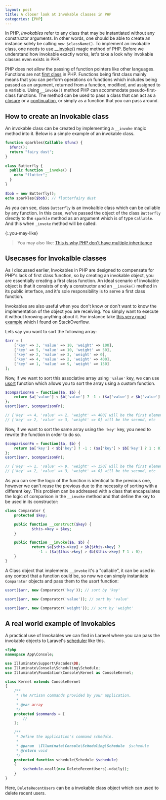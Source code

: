 ```yaml
---
layout: post
title: A closer look at Invokable classes in PHP
categories: [PHP]
---
```


In PHP, _Invokables_ refer to any class that may be instantiated without any constructor arguments. In other words, one should be able to create an instance solely be calling `new $className()`. To implement an invokable class, one needs to use [__invoke()](https://www.php.net/manual/en/language.oop5.magic.php#object.invoke) magic method of PHP. Before we understand how invokable exactly works, let's take a look why invokable classes even exists in PHP.

PHP does not allow the passing of function pointers like other languages. Functions are not [first class](http://en.wikipedia.org/wiki/First-class_function) in PHP. Functions being first class mainly means that you can perform operations on functions which includes being passed as an argument, returned from a function, modified, and assigned to a variable. Using `__invoke()` method PHP can accommodate pseudo-first-class functions. The method can be used to pass a class that can act as a [closure](https://www.php.net/manual/en/class.closure.php) or a [continuation](http://en.wikipedia.org/wiki/Continuation), or simply as a function that you can pass around.

## How to create an Invokable class

An invokable class can be created by implementing a `__invoke` magic method into it. Below is a simple example of an invokable class.

```php
function sparkles(Callable $func) {
  $func();
  return "fairy dust";
}
 
class Butterfly {
  public function __invoke() {
    echo "flutter";
  }
}
 
$bob = new Butterfly();
echo sparkles($bob); // flutterfairy dust
```

As you can see, class `Butterfly` is an invokalble class which can be callable by any function. In this case, we've passed the object of the class `Butterfly` directly to the `sparkle` method as an argument which is of type `Callable`. And this when `_invoke` method will be called.

{:.you-may-like}
> You may also like: [This is why PHP don't have multiple inheritance](/this-is-why-php-dont-have-multiple-inheritance/)

## Usecases for Invokalble classes

As I discussed earlier, Invokables in PHP are designed to compensate for PHP's lack of first class function, so by creating an invokable object, you are essentially creating a first class function. An ideal scenario of invokable object is that it consists of only a constructor and an `__invoke()` method in its public interface, and it's sole responsibility is to serve a first class function.

Invokables are also useful when you don't know or don't want to know the implementation of the object you are receiving. You simply want to execute it without knowing anything about it. For instance take [this very good example](https://stackoverflow.com/a/35277180) which I found on StackOverflow.

Lets say you want to sort the following array:

```php
$arr = [
    ['key' => 3, 'value' => 10, 'weight' => 100], 
    ['key' => 5, 'value' => 10, 'weight' => 50], 
    ['key' => 2, 'value' => 3, 'weight' => 0], 
    ['key' => 4, 'value' => 2, 'weight' => 400], 
    ['key' => 1, 'value' => 9, 'weight' => 150]
];
```

Now, if we want to sort this associative array using `'value'` key, we can use [usort](http://php.net/manual/en/function.usort.php) function which allows you to sort the array using a custom function.

```php
$comparisonFn = function($a, $b) {
    return $a['value'] < $b['value'] ? -1 : ($a['value'] > $b['value'] ? 1 : 0);
};
usort($arr, $comparisonFn);

// ['key' => 4, 'value' => 2, 'weight' => 400] will be the first element, 
// ['key' => 2, 'value' => 3, 'weight' => 0] will be the second, etc
```

Now, if we want to sort the same array using the `'key'` key, you need to rewrite the function in order to do so.

```php
$comparisonFn = function($a, $b) {
    return $a['key'] < $b['key'] ? -1 : ($a['key'] > $b['key'] ? 1 : 0);
};
usort($arr, $comparisonFn);

// ['key' => 1, 'value' => 9, 'weight' => 150] will be the first element, 
// ['key' => 2, 'value' => 3, 'weight' => 0] will be the second, etc
```

As you can see the logic of the function is identical to the previous one, however we can't reuse the previous due to the necessity of sorting with a different key. This problem can be addressed with a class that encapsulates the logic of comparison in the `__invoke` method and that define the key to be used in its constructor:

```php
class Comparator {
    protected $key;

    public function __construct($key) {
            $this->key = $key;
    }

    public function __invoke($a, $b) {
            return $a[$this->key] < $b[$this->key] ? 
               -1 : ($a[$this->key] > $b[$this->key] ? 1 : 0);
    }
}
```

A Class object that implements `__invoke` it's a "callable", it can be used in any context that a function could be, so now we can simply instantiate `Comparator` objects and pass them to the usort function:

```php
usort($arr, new Comparator('key')); // sort by 'key'

usort($arr, new Comparator('value')); // sort by 'value'

usort($arr, new Comparator('weight')); // sort by 'weight'
```

## A real world example of Invokables

A practical use of Invokables we can find in Laravel where you can pass the invokable objects to Laravel's [scheduler](https://laravel.com/docs/5.8/scheduling#defining-schedules) like this.

```php
<?php
namespace App\Console;

use Illuminate\Support\Facades\DB;
use Illuminate\Console\Scheduling\Schedule;
use Illuminate\Foundation\Console\Kernel as ConsoleKernel;

class Kernel extends ConsoleKernel
{
    /**
     * The Artisan commands provided by your application.
     *
     * @var array
     */
    protected $commands = [
        //
    ];

    /**
     * Define the application's command schedule.
     *
     * @param  \Illuminate\Console\Scheduling\Schedule  $schedule
     * @return void
     */
    protected function schedule(Schedule $schedule)
    {
        $schedule->call(new DeleteRecentUsers)->daily();
    }
}
```

Here, `DeleteRecentUsers` can be a invokable class object which can used to delete recent users.
